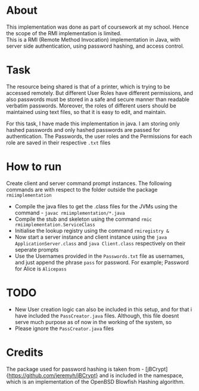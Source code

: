 # About
This implementation was done as part of coursework at my school. Hence the scope of the RMI implementation is limited.  
This is a RMI (Remote Method Invocation) implementation in Java, with server side authentication, using password hashing,
and access control. 

# Task
The resource being shared is that of a printer, which is trying to be accessed remotely. But different User Roles
have different permissions, and also passwords must be stored in a safe and secure manner than readable verbatim passwords.
Moreover, the roles of different users should be maintained using text files, so that it is easy to edit, and maintain. 

For this task, I have made this implementation in java. I am storing only hashed passwords and only hashed passwords are passed for authentication. The Passwords, the user roles and the Permissions for each role are saved in their respective `.txt` files 

# How to run
Create client and server command prompt instances. The following commands are with respect to the folder outside the package
`rmiimplementation`
* Compile the java files to get the .class files for the JVMs using the command - `javac rmiimplementation/*.java`
* Compile the stub and skeleton using the command `rmic rmiimplementation.ServiceClass`
* Initialise the lookup registry using the command `rmiregistry &` 
* Now start a server instance and client instance using the `java ApplicationServer.class` and `java Client.class` respectively on their seperate prompts
* Use the Usernames provided in the `Passwords.txt` file as usernames, and just append the phrase `pass` for password.
For example; Password for Alice is `Alicepass`


# TODO
* New User creation logic can also be included in this setup, and for that i have included the `PassCreator.java` files. Although, this file doesnt serve much purpose as of now in the working of the system, so 
* Please ignore the `PassCreator.java` files

# Credits 
The package used for password hashing is taken from - [jBCrypt]{https://github.com/jeremyh/jBCrypt} and is included in the namespace,
which is an implementation of the OpenBSD Blowfish Hashing algorithm. 
